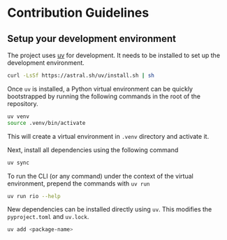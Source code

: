 # Contribution Guidelines
## Setup your development environment

The project uses [uv](https://docs.astral.sh/uv/) for development. 
It needs to be installed to set up the development environment.

``` bash
curl -LsSf https://astral.sh/uv/install.sh | sh
```

Once `uv` is installed, a Python virtual environment can be quickly
bootstrapped by running the following commands in the root of the repository.

``` bash
uv venv
source .venv/bin/activate
```

This will create a virtual environment in `.venv` directory and activate it.

Next, install all dependencies using the following command
```bash
uv sync
```

To run the CLI (or any command) under the context of the virtual
environment, prepend the commands with `uv run`
 
```bash
uv run rio --help
```

New dependencies can be installed directly using `uv`. This modifies the
`pyproject.toml` and `uv.lock`.

``` bash
uv add <package-name>
```